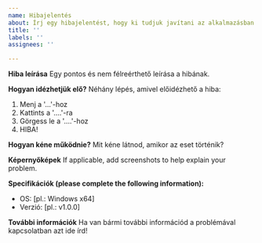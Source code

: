 ```yaml
---
name: Hibajelentés
about: Írj egy hibajelentést, hogy ki tudjuk javítani az alkalmazásban!
title: ''
labels: ''
assignees: ''

---
```


**Hiba leírása**
Egy pontos és nem félreérthető leírása a hibának.

**Hogyan idézhetjük elő?**
Néhány lépés, amivel előidézhető a hiba:
1. Menj a '...'-hoz
2. Kattints a '....'-ra
3. Görgess le a '....'-hoz
4. HIBA!

**Hogyan kéne működnie?**
Mit kéne látnod, amikor az eset történik?

**Képernyőképek**
If applicable, add screenshots to help explain your problem.

**Specifikációk (please complete the following information):**
 - OS: [pl.: Windows x64]
 - Verzió: [pl.: v1.0.0]

**További információk**
Ha van bármi további információd a problémával kapcsolatban azt ide írd!
